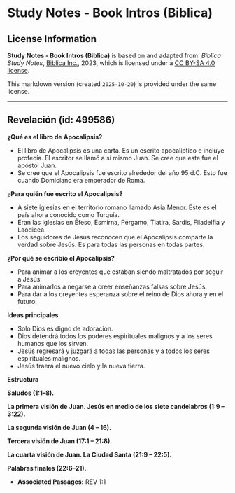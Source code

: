 # Study Notes - Book Intros (Biblica)

## License Information

**Study Notes - Book Intros (Biblica)** is based on and adapted from: _Biblica Study Notes_, [Biblica Inc.](https://www.biblica.com/), 2023, which is licensed under a [CC BY-SA 4.0 license](https://creativecommons.org/licenses/by-sa/4.0/legalcode.en).

This markdown version (created `2025-10-20`) is provided under the same license.



--------------------------------

## Revelación (id: 499586)

**¿Qué es el libro de** **Apocalipsis?**

* El libro de Apocalipsis es una carta. Es un escrito apocalíptico e incluye profecía. El escritor se llamó a sí mismo Juan. Se cree que este fue el apóstol Juan.
* Se cree que el Apocalipsis fue escrito alrededor del año 95 d.C. Esto fue cuando Domiciano era emperador de Roma.

**¿Para quién fue escrito el Apocalipsis?**

* A siete iglesias en el territorio romano llamado Asia Menor. Este es el país ahora conocido como Turquía.
* Eran las iglesias en Éfeso, Esmirna, Pérgamo, Tiatira, Sardis, Filadelfia y Laodicea.
* Los seguidores de Jesús reconocen que el Apocalipsis comparte la verdad sobre Jesús. Es para todas las personas en todas partes.

**¿Por qué se escribió el Apocalipsis?**

* Para animar a los creyentes que estaban siendo maltratados por seguir a Jesús.
* Para animarlos a negarse a creer enseñanzas falsas sobre Jesús.
* Para dar a los creyentes esperanza sobre el reino de Dios ahora y en el futuro.

**Ideas principales**

* Solo Dios es digno de adoración.
* Dios detendrá todos los poderes espirituales malignos y a los seres humanos que los sirven.
* Jesús regresará y juzgará a todas las personas y a todos los seres espirituales malignos.
* Jesús traerá el nuevo cielo y la nueva tierra.

**Estructura**

**Saludos (1:1–8\).**

**La primera visión de Juan. Jesús en medio de los siete candelabros (1:9 – 3:22\).**

**La segunda visión de Juan (4 ­– 16\).**

**Tercera visión de Juan (17:1 ­– 21:8\).**

**La cuarta visión de Juan. La Ciudad Santa (21:9 – 22:5\).**

**Palabras finales (22:6–21\).**

* **Associated Passages:** REV 1:1

